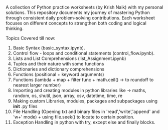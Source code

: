 A collection of Python practice worksheets (by Krish Naik) with my personal solutions. This repository documents my journey of mastering Python through consistent daily problem-solving contributions. Each worksheet focuses on different concepts to strengthen both coding and logical thinking. 

Topics Covered till now: 
1. Basic Syntax (basic_syntax.ipynb).
2. Control flow - loops and conditional statements (control_flow.ipynb).
3. Lists and List Comprehensions (list_Assignment.ipynb)
4. Tuples and their nature with some functions
5. Dictionaries and dictionary comprehensions
6. Functions (positional + keyword arguments)
7. Functions (lambda + map + filter func + math.ceil() -> to roundoff to nearest larger number)
8. Importing and creating modules in python libraries like -> maths, random, os, shutil, json, array, csv, datetime, time, re
9. Making custom Libraries, modules, packages and subpackages using __init__ .py files
10. File Handling (Opening txt and binary files in 'read','write','append' and 'w+' mode) + using file.seek() to locate to certain position.
11. Exception Handling in python with try, except else and finally blocks.
    
